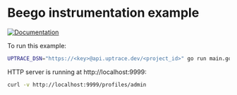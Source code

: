 # Beego instrumentation example

[![Documentation](https://img.shields.io/badge/uptrace-documentation-informational)](https://docs.uptrace.dev/go/opentelemetry-beego/)

To run this example:

```bash
UPTRACE_DSN="https://<key>@api.uptrace.dev/<project_id>" go run main.go
```

HTTP server is running at http://localhost:9999:

```bash
curl -v http://localhost:9999/profiles/admin
```
